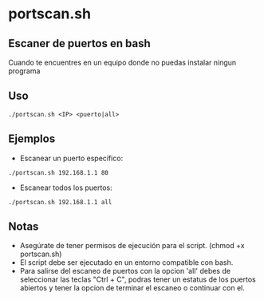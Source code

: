 # portscan.sh
## Escaner de puertos en bash
Cuando te encuentres en un equipo donde no puedas instalar ningun programa

## Uso

```./portscan.sh <IP> <puerto|all>```

## Ejemplos

- Escanear un puerto específico:

```./portscan.sh 192.168.1.1 80```

- Escanear todos los puertos:

```./portscan.sh 192.168.1.1 all```



## Notas
- Asegúrate de tener permisos de ejecución para el script. (chmod +x portscan.sh)
- El script debe ser ejecutado en un entorno compatible con bash.
- Para salirse del escaneo de puertos con la opcion 'all' debes de seleccionar las teclas "Ctrl + C", podras tener un estatus de los puertos abiertos y tener la opcion de terminar el escaneo o continuar con el.

